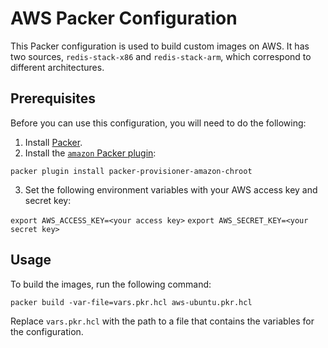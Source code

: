 # AWS Packer Configuration

This Packer configuration is used to build custom images on AWS. It has two sources, `redis-stack-x86` and `redis-stack-arm`, which correspond to different architectures.

## Prerequisites

Before you can use this configuration, you will need to do the following:

1. Install [Packer](https://www.packer.io/).
2. Install the [`amazon` Packer plugin](https://github.com/hashicorp/packer-provisioner-amazon-chroot):

```packer plugin install packer-provisioner-amazon-chroot```


3. Set the following environment variables with your AWS access key and secret key:

```export AWS_ACCESS_KEY=<your access key>```
```export AWS_SECRET_KEY=<your secret key>```


## Usage

To build the images, run the following command:

```packer build -var-file=vars.pkr.hcl aws-ubuntu.pkr.hcl```


Replace `vars.pkr.hcl` with the path to a file that contains the variables for the configuration.